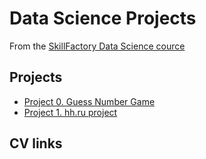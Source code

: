 # Data Science Projects

From the [SkillFactory Data Science cource](https://skillfactory.ru/data-scientist-pro)

## Projects
* [Project 0. Guess Number Game](https://github.com/vgurov-dev/sf_projects/blob/master/project_0/README.md)
* [Project 1. hh.ru project](https://github.com/vgurov-dev/sf_projects/blob/master/project_1/README.md)

## CV links